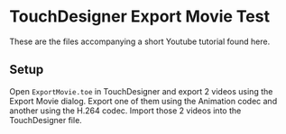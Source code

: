# TouchDesigner Export Movie Test

These are the files accompanying a short Youtube tutorial found here.

## Setup

Open `ExportMovie.toe` in TouchDesigner and export 2 videos using the Export Movie dialog. Export one of them using the Animation codec and another using the H.264 codec. Import those 2 videos into the TouchDesigner file.